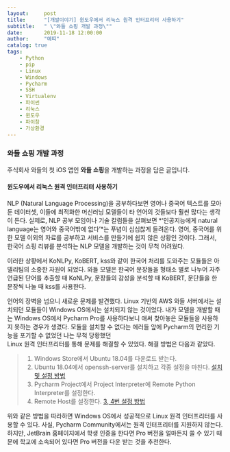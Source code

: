 ```yaml
---
layout:     post
title:      "[개발이야기] 윈도우에서 리눅스 원격 인터프리터 사용하기"
subtitle:   " \"와들 쇼핑 개발 과정\""
date:       2019-11-18 12:00:00
author:     "예띠"
catalog: true
tags:
    - Python
    - pip
    - Linux
    - Windows
    - Pycharm
    - SSH
    - Virtualenv
    - 파이썬
    - 리눅스
    - 윈도우
    - 파이참
    - 가상환경
---
```


### 와들 쇼핑 개발 과정

주식회사 와들의 첫 iOS 앱인 **와들 쇼핑**을 개발하는 과정을 담은 글입니다.

#### 윈도우에서 리눅스 원격 인터프리터 사용하기
NLP (Natural Language Processing)을 공부하다보면 영어나 중국어 텍스트를 모아둔 데이터셋, 이들에 최적화한 머신러닝 모델들이 타 언어의 것들보다 훨씬 많다는 생각이 든다. 실제로, NLP 공부 모임이나 기술 칼럼들을 살펴보면 *‘인공지능에게 natural language는 영어와 중국어밖에 없다’*는 푸념이 심심찮게 들려온다. 영어, 중국어를 위한 모델 이외의 자료를 공부하고 서비스를 만들기에 쉽지 않은 상황인 것이다. 그래서, 한국어 쇼핑 리뷰를 분석하는 NLP 모델을 개발하는 것이 무척 어려웠다.

이러한 상황에서 KoNLPy, KoBERT, kss와 같이 한국어 처리를 도와주는 모듈들은 아델리팀의 소중한 자원이 되었다. 와들 모델은 한국어 문장들을 형태소 별로 나누어 자주 언급된 단어를 추출할 때 KoNLPy, 문장들의 감성을 분석할 때 KoBERT, 문단들을 한 문장씩 나눌 때 kss를 사용한다.

언어의 장벽을 넘으니 새로운 문제를 발견했다. Linux 기반의 AWS 와들 서버에서는 설치되던 모듈들이 Windows OS에서는 설치되지 않는 것이었다. 내가 모델을 개발할 때는 Windows OS에서 Pycharm Pro를 사용하다보니 애써 찾아놓은 모듈들을 사용하지 못하는 경우가 생겼다. 모듈을 설치할 수 없다는 에러들 앞에 Pycharm의 편리한 기능을 포기할 수 없었던 나는 무척 당황했던  
Linux 원격 인터프리터를 통해 문제를 해결할 수 있었다. 해결 방법은 다음과 같았다.

> 1.	Windows Store에서 Ubuntu 18.04를 다운로드 받는다.
> 2.	Ubuntu 18.04에서 openssh-server를 설치하고 각종 설정을 마친다. [설치 및 설정 방법](https://jootc.com/p/201808031462)
> 3.	Pycharm Project에서 Project Interpreter에 Remote Python Interpreter를 설정한다.
> 4.	Remote Host를 설정한다. [3, 4번 설정 방법](https://pytogether.tistory.com/1)

위와 같은 방법을 따라하면 Windows OS에서 성공적으로 Linux 원격 인터프리터를 사용할 수 있다. 사실, Pycharm Community에서는 원격 인터프리터를 지원하지 않는다. 하지만, JetBrain 홈페이지에서 학생 인증을 한다면 Pro 버전을 얼마든지 쓸 수 있기 때문에 학교에 소속되어 있다면 Pro 버전을 다운 받는 것을 추천한다.
